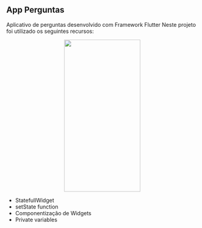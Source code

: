## App Perguntas

Aplicativo de perguntas desenvolvido com Framework Flutter
Neste projeto foi utilizado os seguintes recursos:

<p align="center">
  <img  src="https://user-images.githubusercontent.com/99498850/158169185-f42d5a81-c866-4e00-bfd6-c7448395bab3.gif" width="200" height="400"/>
</p>

- StatefullWidget
- setState function
- Componentização de Widgets
- Private variables
